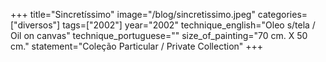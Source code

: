 +++
title="Sincretíssimo"
image="/blog/sincretissimo.jpeg"
categories=["diversos"]
tags=["2002"]
year="2002"
technique_english="Oleo s/tela / Oil on canvas"
technique_portuguese=""
size_of_painting="70 cm. X 50 cm."
statement="Coleção Particular / Private Collection"
+++
